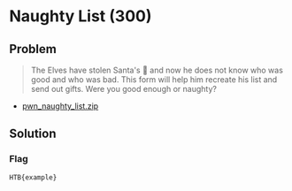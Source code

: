 # Naughty List (300)

## Problem

> The Elves have stolen Santa's 📜 and now he does not know who was good and who was bad. This form will help him recreate his list and send out gifts. Were you good enough or naughty?

* [pwn_naughty_list.zip](./pwn_naughty_list.zip)

## Solution

### Flag

`HTB{example}`
